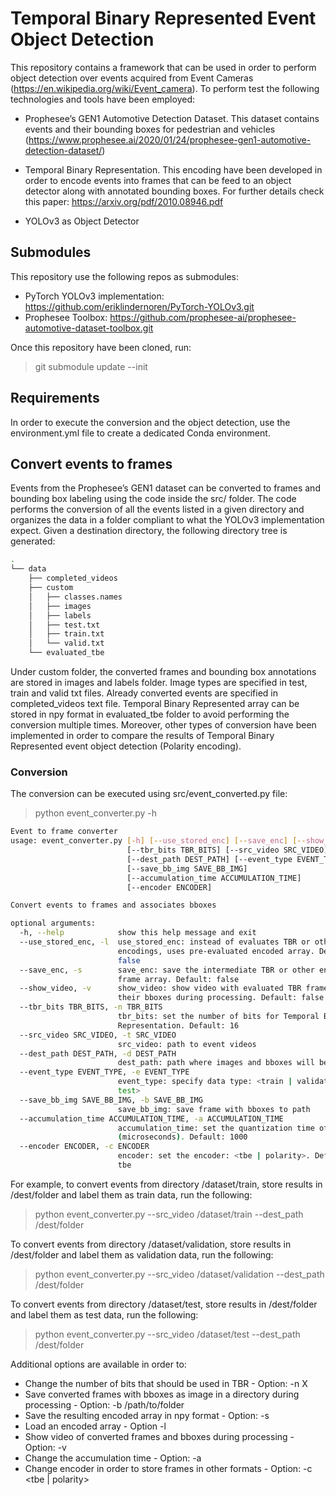 # Temporal Binary Represented Event Object Detection

This repository contains a framework that can be used in order to perform object detection over events acquired from Event Cameras (https://en.wikipedia.org/wiki/Event_camera).
To perform test the following technologies and tools have been employed:

* Prophesee’s GEN1 Automotive Detection Dataset. This dataset contains events and their bounding boxes for pedestrian and vehicles (https://www.prophesee.ai/2020/01/24/prophesee-gen1-automotive-detection-dataset/)

* Temporal Binary Representation. This encoding have been developed in order to encode events into frames that can be feed to an object detector along with annotated bounding boxes. For further details check this paper: https://arxiv.org/pdf/2010.08946.pdf

* YOLOv3 as Object Detector

## Submodules

This repository use the following repos as submodules:
* PyTorch YOLOv3 implementation: https://github.com/eriklindernoren/PyTorch-YOLOv3.git
* Prophesee Toolbox: https://github.com/prophesee-ai/prophesee-automotive-dataset-toolbox.git

Once this repository have been cloned, run:
> git submodule update --init

## Requirements

In order to execute the conversion and the object detection, use the environment.yml file to create a dedicated Conda environment.

## Convert events to frames

Events from the Prophesee’s GEN1 dataset can be converted to frames and bounding box labeling using the code inside the src/ folder. The code performs the conversion of all the events listed in a given directory and organizes the data in a folder compliant to what the YOLOv3 implementation expect. Given a destination directory, the following directory tree is generated:
``` bash
.
└── data
    ├── completed_videos
    ├── custom
    │   ├── classes.names
    │   ├── images
    │   ├── labels
    │   ├── test.txt
    │   ├── train.txt
    │   └── valid.txt
    └── evaluated_tbe

``` 

Under custom folder, the converted frames and bounding box annotations are stored in images and labels folder. Image types are specified in test, train and valid txt files. Already converted events are specified in completed_videos text file. Temporal Binary Represented array can be stored in npy format in evaluated_tbe folder to avoid performing the conversion multiple times.
Moreover, other types of conversion have been implemented in order to compare the results of Temporal Binary Represented event object detection (Polarity encoding).

### Conversion

The conversion can be executed using src/event_converted.py file:
> python event_converter.py -h
``` bash
Event to frame converter
usage: event_converter.py [-h] [--use_stored_enc] [--save_enc] [--show_video]
                          [--tbr_bits TBR_BITS] [--src_video SRC_VIDEO]
                          [--dest_path DEST_PATH] [--event_type EVENT_TYPE]
                          [--save_bb_img SAVE_BB_IMG]
                          [--accumulation_time ACCUMULATION_TIME]
                          [--encoder ENCODER]

Convert events to frames and associates bboxes

optional arguments:
  -h, --help            show this help message and exit
  --use_stored_enc, -l  use_stored_enc: instead of evaluates TBR or other
                        encodings, uses pre-evaluated encoded array. Default:
                        false
  --save_enc, -s        save_enc: save the intermediate TBR or other encodings
                        frame array. Default: false
  --show_video, -v      show_video: show video with evaluated TBR frames and
                        their bboxes during processing. Default: false
  --tbr_bits TBR_BITS, -n TBR_BITS
                        tbr_bits: set the number of bits for Temporal Binary
                        Representation. Default: 16
  --src_video SRC_VIDEO, -t SRC_VIDEO
                        src_video: path to event videos
  --dest_path DEST_PATH, -d DEST_PATH
                        dest_path: path where images and bboxes will be stored
  --event_type EVENT_TYPE, -e EVENT_TYPE
                        event_type: specify data type: <train | validation |
                        test>
  --save_bb_img SAVE_BB_IMG, -b SAVE_BB_IMG
                        save_bb_img: save frame with bboxes to path
  --accumulation_time ACCUMULATION_TIME, -a ACCUMULATION_TIME
                        accumulation_time: set the quantization time of events
                        (microseconds). Default: 1000
  --encoder ENCODER, -c ENCODER
                        encoder: set the encoder: <tbe | polarity>. Default:
                        tbe
```

For example, to convert events from directory /dataset/train, store results in /dest/folder and label them as train data, run the following:
> python event_converter.py --src_video /dataset/train --dest_path /dest/folder

To convert events from directory /dataset/validation, store results in /dest/folder and label them as validation data, run the following:
> python event_converter.py --src_video /dataset/validation --dest_path /dest/folder

To convert events from directory /dataset/test, store results in /dest/folder and label them as test data, run the following:
> python event_converter.py --src_video /dataset/test --dest_path /dest/folder

Additional options are available in order to:
* Change the number of bits that should be used in TBR - Option: -n X
* Save converted frames with bboxes as image in a directory during processing - Option: -b /path/to/folder
* Save the resulting encoded array in npy format - Option: -s
* Load an encoded array - Option -l
* Show video of converted frames and bboxes during processing - Option: -v
* Change the accumulation time - Option: -a
* Change encoder in order to store frames in other formats - Option: -c <tbe | polarity>
